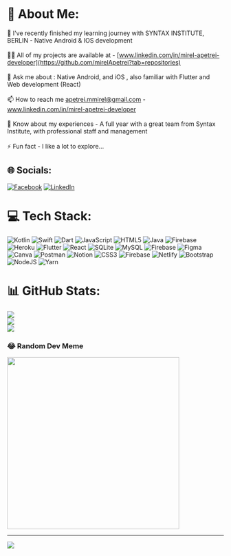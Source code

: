 # 💫 About Me:
🌱 I've recently finished my learning journey with SYNTAX INSTITUTE, BERLIN - Native Android & IOS development<br><br>👨‍💻 All of my projects are available at -  [www.linkedin.com/in/mirel-apetrei-developer](https://github.com/mirelApetrei?tab=repositories)<br><br>💬 Ask me about : Native Android, and iOS , also familiar with Flutter and Web development (React)<br><br>📫 How to reach me apetrei.mmirel@gmail.com -  www.linkedin.com/in/mirel-apetrei-developer<br><br>📄 Know about my experiences - A full year with a great team from Syntax Institute, with professional staff and management<br><br>⚡ Fun fact -  I like a lot to explore...


## 🌐 Socials:
[![Facebook](https://img.shields.io/badge/Facebook-%231877F2.svg?logo=Facebook&logoColor=white)](https://facebook.com/@m.mirelApetrei) [![LinkedIn](https://img.shields.io/badge/LinkedIn-%230077B5.svg?logo=linkedin&logoColor=white)](https://linkedin.com/in/mirel-apetrei-developer) 

# 💻 Tech Stack:
![Kotlin](https://img.shields.io/badge/kotlin-%237F52FF.svg?style=for-the-badge&logo=kotlin&logoColor=white) ![Swift](https://img.shields.io/badge/swift-F54A2A?style=for-the-badge&logo=swift&logoColor=white) ![Dart](https://img.shields.io/badge/dart-%230175C2.svg?style=for-the-badge&logo=dart&logoColor=white) ![JavaScript](https://img.shields.io/badge/javascript-%23323330.svg?style=for-the-badge&logo=javascript&logoColor=%23F7DF1E) ![HTML5](https://img.shields.io/badge/html5-%23E34F26.svg?style=for-the-badge&logo=html5&logoColor=white) ![Java](https://img.shields.io/badge/java-%23ED8B00.svg?style=for-the-badge&logo=openjdk&logoColor=white) ![Firebase](https://img.shields.io/badge/firebase-%23039BE5.svg?style=for-the-badge&logo=firebase) ![Heroku](https://img.shields.io/badge/heroku-%23430098.svg?style=for-the-badge&logo=heroku&logoColor=white) ![Flutter](https://img.shields.io/badge/Flutter-%2302569B.svg?style=for-the-badge&logo=Flutter&logoColor=white) ![React](https://img.shields.io/badge/react-%2320232a.svg?style=for-the-badge&logo=react&logoColor=%2361DAFB) ![SQLite](https://img.shields.io/badge/sqlite-%2307405e.svg?style=for-the-badge&logo=sqlite&logoColor=white) ![MySQL](https://img.shields.io/badge/mysql-%2300000f.svg?style=for-the-badge&logo=mysql&logoColor=white) ![Firebase](https://img.shields.io/badge/Firebase-039BE5?style=for-the-badge&logo=Firebase&logoColor=white) ![Figma](https://img.shields.io/badge/figma-%23F24E1E.svg?style=for-the-badge&logo=figma&logoColor=white) ![Canva](https://img.shields.io/badge/Canva-%2300C4CC.svg?style=for-the-badge&logo=Canva&logoColor=white) ![Postman](https://img.shields.io/badge/Postman-FF6C37?style=for-the-badge&logo=postman&logoColor=white) ![Notion](https://img.shields.io/badge/Notion-%23000000.svg?style=for-the-badge&logo=notion&logoColor=white) ![CSS3](https://img.shields.io/badge/css3-%231572B6.svg?style=for-the-badge&logo=css3&logoColor=white) ![Firebase](https://img.shields.io/badge/firebase-%23039BE5.svg?style=for-the-badge&logo=firebase) ![Netlify](https://img.shields.io/badge/netlify-%23000000.svg?style=for-the-badge&logo=netlify&logoColor=#00C7B7) ![Bootstrap](https://img.shields.io/badge/bootstrap-%238511FA.svg?style=for-the-badge&logo=bootstrap&logoColor=white) ![NodeJS](https://img.shields.io/badge/node.js-6DA55F?style=for-the-badge&logo=node.js&logoColor=white) ![Yarn](https://img.shields.io/badge/yarn-%232C8EBB.svg?style=for-the-badge&logo=yarn&logoColor=white)
# 📊 GitHub Stats:
![](https://github-readme-stats.vercel.app/api?username=mirelApetrei&theme=dark&hide_border=false&include_all_commits=false&count_private=false)<br/>
![](https://github-readme-streak-stats.herokuapp.com/?user=mirelApetrei&theme=dark&hide_border=false)<br/>
![](https://github-readme-stats.vercel.app/api/top-langs/?username=mirelApetrei&theme=dark&hide_border=false&include_all_commits=false&count_private=false&layout=compact)

### 😂 Random Dev Meme
<img src='https://randommeme-five.vercel.app/' style="height: 400px;"/>

---
[![](https://visitcount.itsvg.in/api?id=mirelApetrei&icon=2&color=6)](https://visitcount.itsvg.in)

<!-- Proudly created with GPRM ( https://gprm.itsvg.in ) -->
